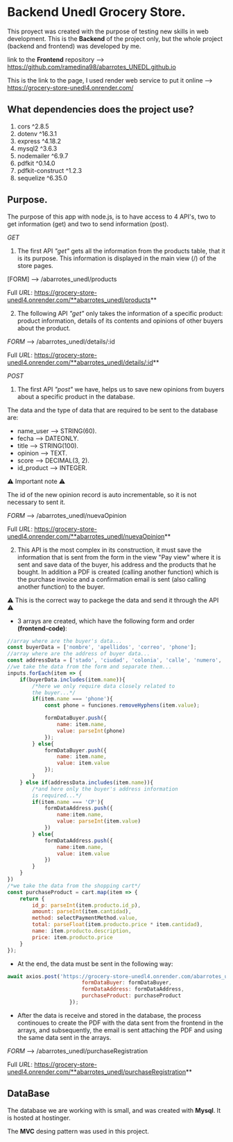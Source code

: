 # Backend Unedl Grocery Store. 

This proyect was created with the purpose of testing new skills in web development. This is the **Backend** of the project only, but the whole project (backend and frontend) was developed by me.

link to the **Frontend** repository --> https://github.com/ramedina98/abarrotes_UNEDL.github.io

This is the link to the page, I used render web service to put it online --> https://grocery-store-unedl4.onrender.com/

## What dependencies does the project use? 

1. cors ^2.8.5
2. dotenv ^16.3.1
3. express ^4.18.2
4. mysql2 ^3.6.3
5. nodemailer ^6.9.7
6. pdfkit ^0.14.0
7. pdfkit-construct ^1.2.3
8. sequelize ^6.35.0

## Purpose. 

The purpose of this app with node.js, is to have access to 4 API's, two to get information (get) and two to send information (post). 

_GET_

1. The first API _"get"_ gets all the information from the products table, that it is its purpose. This information is displayed in the main view (/) of the store pages.

[FORM] --> /abarrotes_unedl/products

Full _URL_: https://grocery-store-unedl4.onrender.com/**abarrotes_unedl/products**

2. The following API _"get"_ only takes the information of a specific product: product information, details of its contents and opinions of other buyers about the product.

_FORM_ --> /abarrotes_unedl/details/:id

Full _URL_: https://grocery-store-unedl4.onrender.com/**abarrotes_unedl/details/:id**

_POST_

1. The first API _"post"_ we have, helps us to save new opinions from buyers about a specific product in the database.

The data and the type of data that are required to be sent to the database are: 

- name_user --> STRING(60).
- fecha --> DATEONLY. 
- title --> STRING(100).
- opinion --> TEXT. 
- score --> DECIMAL(3, 2). 
- id_product --> INTEGER. 

:warning: Important note :warning: 

The id of the new opinion record is auto incrementable, so it is not necessary to sent it.

_FORM_ --> /abarrotes_unedl/nuevaOpinion

Full _URL_: https://grocery-store-unedl4.onrender.com/**abarrotes_unedl/nuevaOpinion**

2. This API is the most complex in its construction, it must save the information that is sent from the form in the view "Pay view" where it is sent and save data of the buyer, his address and the products that he bought. In addition a PDF is created (calling another function) which is the purchase invoice and a confirmation email is sent (also calling another function) to the buyer. 

:warning: This is the correct way to packege the data and send it through the API :warning: 

- 3 arrays are created, which have the following form and order **(frontend-code)**: 
```javascript
//array where are the buyer's data...
const buyerData = ['nombre', 'apellidos', 'correo', 'phone'];
//array where are the address of buyer data...
const addressData = ['stado', 'ciudad', 'colonia', 'calle', 'numero', 'CP'];
//we take the data from the form and separate them...
inputs.forEach(item => {
    if(buyerData.includes(item.name)){
        /*here we only require data closely related to 
        the buyer...*/
        if(item.name === 'phone'){
            const phone = funciones.removeHyphens(item.value);

            formDataBuyer.push({
                name: item.name, 
                value: parseInt(phone)
            });
        } else{
            formDataBuyer.push({
                name: item.name, 
                value: item.value
            });
        }
    } else if(addressData.includes(item.name)){
        /*and here only the buyer's address information
        is required...*/
        if(item.name === 'CP'){
            formDataAddress.push({
                name:item.name, 
                value: parseInt(item.value)
            })
        } else{
            formDataAddress.push({
                name:item.name, 
                value: item.value
            })
        }
    }
})
/*we take the data from the shopping cart*/
const purchaseProduct = cart.map(item => {
    return {
        id_p: parseInt(item.producto.id_p), 
        amount: parseInt(item.cantidad), 
        method: selectPaymentMethod.value, 
        total: parseFloat(item.producto.price * item.cantidad), 
        name: item.producto.description, 
        price: item.producto.price
    }
});
```
- At the end, the data must be sent in the following way: 
```javascript 
await axios.post('https://grocery-store-unedl4.onrender.com/abarrotes_unedl/purchaseRegistration', {
                        formDataBuyer: formDataBuyer, 
                        formDataAddress: formDataAddress, 
                        purchaseProduct: purchaseProduct
                    });
```
- After the data is receive and stored in the database, the process continoues to create the PDF with the data sent from the frontend in the arrays, and subsequently, the email is sent attaching the PDF and using the same data sent in the arrays.

_FORM_ --> /abarrotes_unedl/purchaseRegistration

Full _URL_: https://grocery-store-unedl4.onrender.com/**abarrotes_unedl/purchaseRegistration**

## DataBase
The database we are working with is small, and was created with **Mysql**. It is hosted at hostinger.

The **MVC** desing pattern was used in this project.